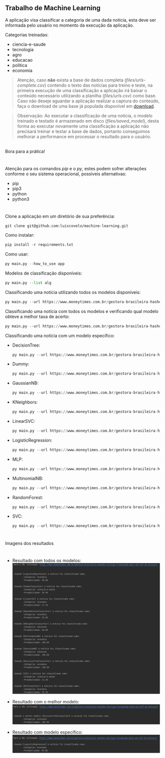 Trabalho de Machine Learning
-
A aplicação visa classificar a categoria de uma dada noticia, esta deve ser informada pelo usuário no momento da execução da aplicação.

Categorias treinadas:
* ciencia-e-saude
* tecnologia
* agro
* educacao
* politica
* economia

> Atenção, caso <b>não</b> exista a base de dados completa (*files/urls-complete.csv*) contendo o texto das notícias para treino e teste, na primeira execução de uma classificação a aplicação irá baixar o conteúdo necessário utilizando a planilha (*files/urls.csv*) como base. Caso não deseje aguardar a aplicação realizar a captura do conteúdo, faça o download de uma base já populada disponível em [download](https://drive.google.com/file/d/1Y6XbU9yOV6m70xXA2WuGSwSPaes3zoNY/view?usp=sharing "Download da planilha ja populada para classificação.").

> Observação: Ao executar a classificação de uma notícia, o modelo treinado e testado é armazenado em disco (*files/saved_model*), desta forma ao executar novamente uma classificação a aplicação não precisará treinar e testar a base de dados, portanto conseguimos melhorar a performance em processar o resultado para o usuário.

<br>
Bora para a prática!

#
Atenção para os comandos _pip_ e o _py_, estes podem sofrer alterações conforme o seu sistema operacional, possíveis alternativas:
* pip
* pip3
* python
* python3
#

Clone a aplicação em um diretório de sua preferência:
```
git clone git@github.com:luiscovelo/machine-learning.git
```

Como instalar:

```python
pip install -r requirements.txt
```

Como usar:

```python
py main.py --how_to_use app 
```

Modelos de classificação disponíveis:

```python
py main.py --list alg 
```

Classificando uma notícia utilizando todos os modelos disponíveis:

```python
py main.py --url https://www.moneytimes.com.br/gestora-brasileira-hashdex-divulga-cronograma-para-seu-etf-de-bitcoin/ --model all
```

Classificando uma notícia com todos os modelos e verificando qual modelo obteve a melhor taxa de acerto:

```python
py main.py --url https://www.moneytimes.com.br/gestora-brasileira-hashdex-divulga-cronograma-para-seu-etf-de-bitcoin/ --model best
```

Classificando uma notícia com um modelo específico:
* DecisionTree:

    ```python
    py main.py --url https://www.moneytimes.com.br/gestora-brasileira-hashdex-divulga-cronograma-para-seu-etf-de-bitcoin/ --model DecisionTreeClassifier
    ```
* Dummy:

    ```python
    py main.py --url https://www.moneytimes.com.br/gestora-brasileira-hashdex-divulga-cronograma-para-seu-etf-de-bitcoin/ --model DummyClassifier
    ```
* GaussianNB:

    ```python
    py main.py --url https://www.moneytimes.com.br/gestora-brasileira-hashdex-divulga-cronograma-para-seu-etf-de-bitcoin/ --model GaussianNB
    ```

* KNeighbors:

    ```python
    py main.py --url https://www.moneytimes.com.br/gestora-brasileira-hashdex-divulga-cronograma-para-seu-etf-de-bitcoin/ --model KNeighborsClassifier
    ```

* LinearSVC:

    ```python
    py main.py --url https://www.moneytimes.com.br/gestora-brasileira-hashdex-divulga-cronograma-para-seu-etf-de-bitcoin/ --model LinearSVC
    ```

* LogisticRegression:

    ```python
    py main.py --url https://www.moneytimes.com.br/gestora-brasileira-hashdex-divulga-cronograma-para-seu-etf-de-bitcoin/ --model LogisticRegression
    ```

* MLP:

    ```python
    py main.py --url https://www.moneytimes.com.br/gestora-brasileira-hashdex-divulga-cronograma-para-seu-etf-de-bitcoin/ --model MLPClassifier
    ```

* MultinomialNB:

    ```python
    py main.py --url https://www.moneytimes.com.br/gestora-brasileira-hashdex-divulga-cronograma-para-seu-etf-de-bitcoin/ --model MultinomialNB
    ```

* RandomForest:

    ```python
    py main.py --url https://www.moneytimes.com.br/gestora-brasileira-hashdex-divulga-cronograma-para-seu-etf-de-bitcoin/ --model RandomForestClassifier
    ```

* SVC:

    ```python
    py main.py --url https://www.moneytimes.com.br/gestora-brasileira-hashdex-divulga-cronograma-para-seu-etf-de-bitcoin/ --model SVC
    ```

#
Imagens dos resultados
#

* Resultado com todos os modelos:
    ![Resultado usando todos os modelos](/files/img/model-all.jpg)

* Resultado com o melhor modelo:
    ![Resultado usando todos os modelos](/files/img/model-best.jpg)

* Resultado com modelo específico:
    ![Resultado usando todos os modelos](/files/img/model-logistic-regression.jpg)